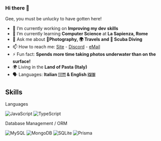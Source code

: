 ### Hi there 👋

Gee, you must be unlucky to have gotten here!

- 🔭 I’m currently working on **Improving my dev skills**
- 🌱 I’m currently learning **Computer Science** at **La Sapienza, Rome**
- 💬 Ask me about **📸Photography, 🌍 Travels and 🤿 Scuba Diving**
- 📫 How to reach me: [Site](https://francymak.com) - [Discord](https://discordapp.com/users/234236409429491712) - [eMail](mailto:mailto:francy@francymak.com?subject=I%20am%20contacting%20you!&body=Hello!%20I%20am%20contacting%20you%20for%20...)
- ⚡ Fun fact: **Spends more time taking photos underwater than on the surface!**
- 🌍 Living in the **Land of Pasta (Italy)**
- 🗣 Languages: **Italian 🇮🇹 & English 🇬🇧**

<h2>Skills</h2>
<p>Languages</p>

<img src="https://img.shields.io/badge/javascript-%23323330.svg?style=for-the-badge&logo=javascript&logoColor=%23F7DF1E" alt="JavaScript" style="max-width: 100%" /> <img src="https://img.shields.io/badge/typescript-%23007ACC.svg?style=for-the-badge&logo=typescript&logoColor=white" alt="TypeScript" style="max-width: 100%;" />

<p>Database Management / ORM</p>

<img src="https://img.shields.io/badge/mysql-%2300f.svg?style=for-the-badge&logo=mysql&logoColor=white" alt="MySQL" style="max-width: 100%;" />

<img src="https://img.shields.io/badge/MongoDB-%234ea94b.svg?style=for-the-badge&logo=mongodb&logoColor=white" alt="MongoDB" style="max-width: 100%;" />

<img src="https://img.shields.io/badge/sqlite-%2307405e.svg?style=for-the-badge&logo=sqlite&logoColor=white" alt="SQLite" style="max-width: 100%;" />

<img src="https://img.shields.io/badge/prisma-%2307405e.svg?style=for-the-badge&logo=sqlite&logoColor=white" alt="Prisma" style="max-width: 100%;" />
